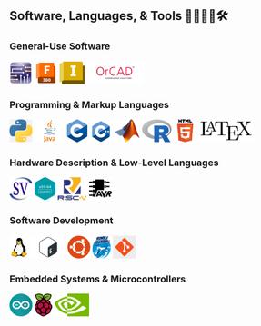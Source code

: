 ## Software, Languages, & Tools 👨‍💻👷‍♂️🛠️

### General-Use Software
<p>
  <img src="./logos/multisim.png" height="40">
  <img src="./logos/fusion.png" height="40">
  <img src="./logos/inventor.png" height="40">
  <img src="./logos/pspice.png" height="40">
</p>

### Programming & Markup Languages
<p>
  <img src="./logos/python.webp" height="40">
  <img src="./logos/java.png" height="40">
  <img src="./logos/c.png" height="40">
  <img src="./logos/cpp.png" height="40">
  <img src="./logos/matlab.png" height="40">
  <img src="./logos/r.png" height="40">
  <img src="./logos/html.png" height="40">
  <img src="./logos/latex.png" height="40">
</p>

### Hardware Description & Low-Level Languages
<p>
  <img src="./logos/sv.png" height="40">
  <img src="./logos/x86.png" height="40">
  <img src="./logos/riscv.png" height="40">
  <img src="./logos/avr.webp" height="40">
</p>

### Software Development
<p>
  <img src="./logos/linux.png" height="40">
  <img src="./logos/bash.png" height="40">
  <img src="./logos/ubuntu.svg" height="40">
  <img src="./logos/humble.png" height="40">
  <img src="./logos/git.jpg" height="40">
</p>

### Embedded Systems & Microcontrollers
<p>
  <img src="./logos/arduino.png" height="40">
  <img src="./logos/raspi.png" height="40">
  <img src="./logos/nvidia.png" height="40">
</p>


<!--
**zichungao88/zichungao88** is a ✨ _special_ ✨ repository because its `README.md` (this file) appears on your GitHub profile.

Here are some ideas to get you started:

- 🔭 I’m currently working on ...
- 🌱 I’m currently learning ...
- 👯 I’m looking to collaborate on ...
- 🤔 I’m looking for help with ...
- 💬 Ask me about ...
- 📫 How to reach me: ...
- 😄 Pronouns: ...
- ⚡ Fun fact: ...
-->
